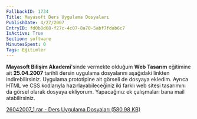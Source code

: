 ```yaml
---
FallbackID: 1734
Title: Mayasoft Ders Uygulama Dosyaları
PublishDate: 4/27/2007
EntryID: fd0b8d68-f27c-4c07-8a70-5abf7fdab6c7
IsActive: True
Section: software
MinutesSpent: 0
Tags: Eğitimler
---
```

**Mayasoft Bilişim Akademi**'sinde vermekte olduğum **Web Tasarım**
eğitimine ait **25.04.2007** tarihli dersin uygulama dosyalarını
aşağıdaki linkten indirebilirsiniz. Uygulama prototipine ait görseli de
dosyaya ekledim. Ayrıca HTML ve CSS kodlarıyla hazırlayabileceğiniz iki
farklı web sitesi tasarımını da görsel olarak dosyaya ekliyorum.
Yapacağınız ek çalışmaları bana mail atabilirsiniz.

[26042007\_1.rar - Ders Uygulama Dosyaları (580.98
KB)](http://cdn.daron.yondem.com/assets/1734/26042007_1.rar)


